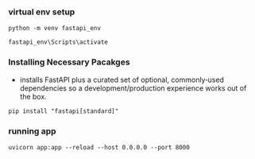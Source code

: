 ### virtual env setup
```
python -m venv fastapi_env
```
```
fastapi_env\Scripts\activate
```

### Installing Necessary Pacakges
- installs FastAPI plus a curated set of optional, commonly‑used dependencies so a development/production experience works out of the box.
```
pip install "fastapi[standard]"
```

### running app
```
uvicorn app:app --reload --host 0.0.0.0 --port 8000
```
